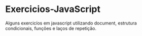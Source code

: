 # Exercicios-JavaScript
Alguns exercicíos em javascript utilizando document, estrutura condicionais, funções e laços de repetição.
